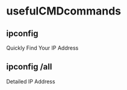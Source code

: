 # usefulCMDcommands

## ipconfig
Quickly Find Your IP Address

## ipconfig /all
Detailed IP Address
